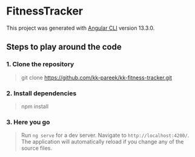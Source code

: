 # FitnessTracker

This project was generated with [Angular CLI](https://github.com/angular/angular-cli) version 13.3.0.

## Steps to play around the code
### 1. Clone the repository
> git clone https://github.com/kk-pareek/kk-fitness-tracker.git

### 2. Install dependencies
> npm install

### 3. Here you go 
> Run `ng serve` for a dev server. Navigate to `http://localhost:4200/`. The application will automatically reload if you change any of the source files.

